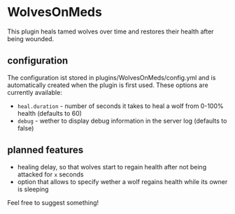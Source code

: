 # WolvesOnMeds

This plugin heals tamed wolves over time and restores their health after being
wounded.

## configuration

The configuration ist stored in plugins/WolvesOnMeds/config.yml and is
automatically created when the plugin is first used. These options are currently
available:

 * `heal.duration` - number of seconds it takes to heal a wolf from 0-100%
   health (defaults to 60)
 * `debug` - wether to display debug information in the server log (defaults to
   false)

## planned features

 * healing delay, so that wolves start to regain health after not being attacked
   for `x` seconds
 * option that allows to specify wether a wolf regains health while its owner is
   sleeping

Feel free to suggest something!